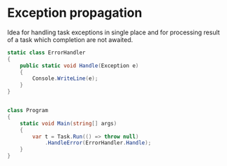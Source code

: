 # Exception propagation
Idea for handling task exceptions in single place and for processing result of a task which completion are not awaited.
``` c#
static class ErrorHandler
{
	public static void Handle(Exception e)
	{
		Console.WriteLine(e);
	}
}


class Program
{
	static void Main(string[] args)
	{
		var t = Task.Run(() => throw null)
			.HandleError(ErrorHandler.Handle);
	}
}
```